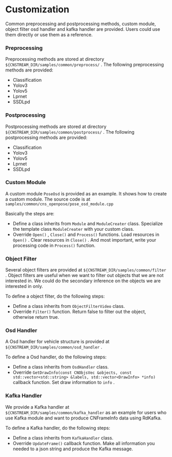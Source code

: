 # Customization

Common preprocessing and postprocessing methods, custom module, object filter osd handler and kafka handler are provided. Users could use them directly or use them as a reference.

### Preprocessing

Preprocessing methods are stored at directory ``${CNSTREAM_DIR/samples/common/preprocess/`` . The following preprocessing methods are provided:

- Classification
- Yolov3
- Yolov5
- Lprnet
- SSDLpd

### Postprocessing

Postprocessing methods are stored at directory ``${CNSTREAM_DIR/samples/common/postprocess/`` . The following postprocessing methods are provided:

- Classification
- Yolov3
- Yolov5
- Lprnet
- SSDLpd

### Custom Module

A custom module ``PoseOsd`` is provided as an example. It shows how to create a custom module. The source code is at ``samples/common/cns_openpose/pose_osd_module.cpp``

Basically the steps are:

- Define a class inherits from ``Module`` and ``ModuleCreater`` class. Specialize the template class ``ModuleCreater`` with your custom class.
- Override ``Open()`` , ``Close()`` and ``Process()`` functions. Load resources in ``Open()``  . Clear resources in ``Close()`` . And most important, write your processing code in ``Process()`` function.

### Object Filter

Several object filters are provided at ``${CNSTREAM_DIR/samples/common/filter`` . Object filters are useful when we want to filter out objects that we are not interested in. We could do the secondary inference on the objects we are interested in only.

To define a object filter, do the following steps:

- Define a class inherits from ``ObjectFilterVideo`` class.
- Override ``Filter()`` function. Return false to filter out the object, otherwise return true.

###  Osd Handler

A Osd handler for vehicle structure is provided at ``${CNSTREAM_DIR/samples/common/osd_handler`` .

To define a Osd handler, do the following steps:

- Define a class inherits from ``OsdHandler`` class.
- Override ``GetDrawInfo(const CNObjsVec &objects, const std::vector<std::string> &labels, std::vector<DrawInfo> *info)`` callback function. Set draw information to ``info`` .

###  Kafka Handler

We provide a Kafka handler at ``${CNSTREAM_DIR/samples/common/kafka_handler`` as an example for users who use Kafka module and want to produce CNFrameInfo data using RdKafka.

To define a Kafka handler, do the following steps:

- Define a class inherits from ``KafkaHandler`` class.
- Override ``UpdateFrame()`` callback function. Make all information you needed to a json string and produce the Kafka message.
